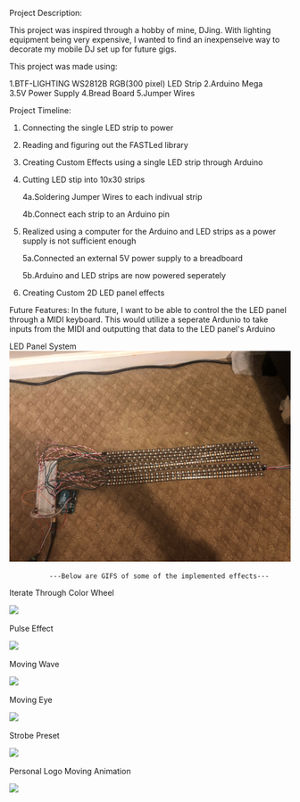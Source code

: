 Project Description:

   This project was inspired through a hobby of mine, DJing. With lighting equipment being very expensive, I wanted to find an inexpenseive
   way to decorate my mobile DJ set up for future gigs.

This project was made using:

  1.BTF-LIGHTING WS2812B RGB(300 pixel) LED Strip 
  2.Arduino Mega  
  3.5V Power Supply
  4.Bread Board
  5.Jumper Wires
  
  
Project Timeline:

  1. Connecting the single LED strip to power
  2. Reading and figuring out the FASTLed library
  3. Creating Custom Effects using a single LED strip through Arduino
  4. Cutting LED stip into 10x30 strips
  
      4a.Soldering Jumper Wires to each indivual strip
    
      4b.Connect each strip to an Arduino pin
      
  5. Realized using a computer for the Arduino and LED strips as a power supply is not sufficient enough
  
      5a.Connected an external 5V power supply to a breadboard
    
      5b.Arduino and LED strips are now powered seperately
      
  6. Creating Custom 2D LED panel effects

Future Features:
In the future, I want to be able to control the the LED panel through a MIDI keyboard. This would utilize
a seperate Ardunio to take inputs from the MIDI and outputting that data to the LED panel's Arduino

LED Panel System
![](demo/LEDSystem.jpg)

              ---Below are GIFS of some of the implemented effects---

Iterate Through Color Wheel

![](demo/ScrollColorWheel.gif)

Pulse Effect

![](demo/PulseEffect.gif)

Moving Wave

![](demo/MovingWave.gif)

Moving Eye

![](demo/MovingEye.gif)

Strobe Preset

![](demo/StrobePreset.gif)

Personal Logo Moving Animation

![](demo/MovingAnimation.gif)

